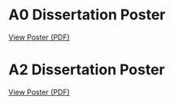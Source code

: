 # A0 Dissertation Poster

[View Poster (PDF)](http://spanners.github.io/dissertation/poster.pdf)

# A2 Dissertation Poster

[View Poster (PDF)](http://spanners.github.io/dissertation/postera2.pdf)
